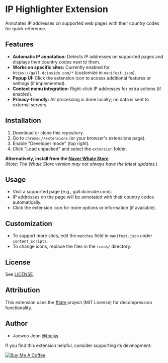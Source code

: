 
# IP Highlighter Extension

Annotates IP addresses on supported web pages with their country codes for quick reference.

## Features

- **Automatic IP annotation:** Detects IP addresses on supported pages and displays their country codes next to them.
- **Works on specific sites:** Currently enabled for `https://gall.dcinside.com/*` (customize in `manifest.json`).
- **Popup UI:** Click the extension icon to access additional features or settings (if implemented).
- **Context menu integration:** Right-click IP addresses for extra actions (if enabled).
- **Privacy-friendly:** All processing is done locally; no data is sent to external servers.

## Installation

1. Download or clone this repository.
2. Go to `chrome://extensions` (or your browser's extensions page).
3. Enable "Developer mode" (top right).
4. Click "Load unpacked" and select the `extension` folder.

**Alternatively, install from the [Naver Whale Store](https://store.whale.naver.com/detail/oimkdokokdnhpmoplhgcgcdmpkafncij)**  
_(Note: The Whale Store version may not always have the latest updates.)_

## Usage

- Visit a supported page (e.g., gall.dcinside.com).
- IP addresses on the page will be annotated with their country codes automatically.
- Click the extension icon for more options or information (if available).

## Customization

- To support more sites, edit the `matches` field in `manifest.json` under `content_scripts`.
- To change icons, replace the files in the `icons/` directory.

## License
See [LICENSE](LICENSE).

## Attribution

This extension uses the [fflate](https://github.com/101arrowz/fflate) project (MIT License) for decompression functionality.

## Author
- Jaewoo Jeon [@thejjw](https://github.com/thejjw)

If you find this extension helpful, consider supporting its development:

[![Buy Me A Coffee](https://cdn.buymeacoffee.com/buttons/default-yellow.png)](https://www.buymeacoffee.com/jwjeon)
